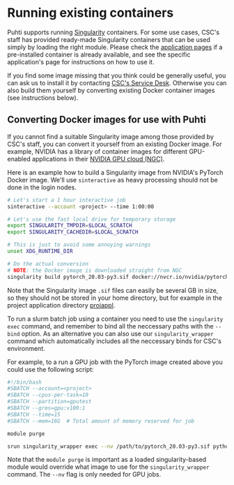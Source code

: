 # Running existing containers

Puhti supports running [Singularity](https://sylabs.io/singularity/) containers. For some use cases, CSC's staff has provided ready-made Singularity containers that can be used simply by loading the right module. Please check the [application pages](../../apps/index.md) if a pre-installed container is already available, and see the specific application's page for instructions on how to use it.

If you find some image missing that you think could be generally useful, you can ask us to install it by contacting [CSC's Service Desk](https://www.csc.fi/en/contact-info).  Otherwise you can also build them yourself by converting existing Docker container images (see instructions below).


## Converting Docker images for use with Puhti

If you cannot find a suitable Singularity image among those provided by CSC's staff, you can convert it yourself from an existing Docker image.  For example, NVIDIA has a library of container images for different GPU-enabled applications in their [NVIDIA GPU cloud (NGC)](https://ngc.nvidia.com/).

Here is an example how to build a Singularity image from NVIDIA's PyTorch Docker image. We'll use `sinteractive` as heavy processing should not be done in the login nodes.

```bash
# Let's start a 1 hour interactive job
sinteractive --account <project> --time 1:00:00

# Let's use the fast local drive for temporary storage
export SINGULARITY_TMPDIR=$LOCAL_SCRATCH
export SINGULARITY_CACHEDIR=$LOCAL_SCRATCH

# This is just to avoid some annoying warnings
unset XDG_RUNTIME_DIR

# Do the actual conversion
# NOTE: the Docker image is downloaded straight from NGC
singularity build pytorch_20.03-py3.sif docker://nvcr.io/nvidia/pytorch:20.03-py3
```

Note that the Singularity image `.sif` files can easily be several GB in size, so they should not be stored in your home directory, but for example in the project application directory [projappl](/computing/disk). 

To run a slurm batch job using a container you need to use the `singularity exec` command, and remember to bind all the neccessary paths with the `--bind` option.  As an alternative you can also use our `singularity_wrapper` command which automatically includes all the neccessary binds for CSC's environment.

For example, to a run a GPU job with the PyTorch image created above you could use the following script:

```bash
#!/bin/bash
#SBATCH --account=<project>
#SBATCH --cpus-per-task=10 
#SBATCH --partition=gputest
#SBATCH --gres=gpu:v100:1 
#SBATCH --time=15
#SBATCH --mem=16G  # Total amount of memory reserved for job

module purge

srun singularity_wrapper exec --nv /path/to/pytorch_20.03-py3.sif python3 myprog.py <options>
```

Note that the `module purge` is important as a loaded singularity-based module would override what image to use for the `singularity_wrapper` command.  The `--nv` flag is only needed for GPU jobs.
